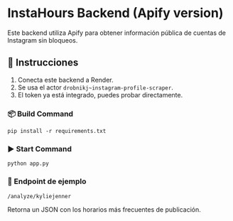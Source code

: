 # InstaHours Backend (Apify version)

Este backend utiliza Apify para obtener información pública de cuentas de Instagram sin bloqueos.

## 🚀 Instrucciones

1. Conecta este backend a Render.
2. Se usa el actor `drobnikj~instagram-profile-scraper`.
3. El token ya está integrado, puedes probar directamente.

### 📦 Build Command
```
pip install -r requirements.txt
```

### ▶️ Start Command
```
python app.py
```

### 🔗 Endpoint de ejemplo
```
/analyze/kyliejenner
```

Retorna un JSON con los horarios más frecuentes de publicación.

